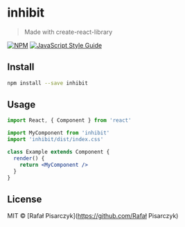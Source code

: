 # inhibit

> Made with create-react-library

[![NPM](https://img.shields.io/npm/v/inhibit.svg)](https://www.npmjs.com/package/inhibit) [![JavaScript Style Guide](https://img.shields.io/badge/code_style-standard-brightgreen.svg)](https://standardjs.com)

## Install

```bash
npm install --save inhibit
```

## Usage

```jsx
import React, { Component } from 'react'

import MyComponent from 'inhibit'
import 'inhibit/dist/index.css'

class Example extends Component {
  render() {
    return <MyComponent />
  }
}
```

## License

MIT © [Rafał Pisarczyk](https://github.com/Rafał Pisarczyk)
